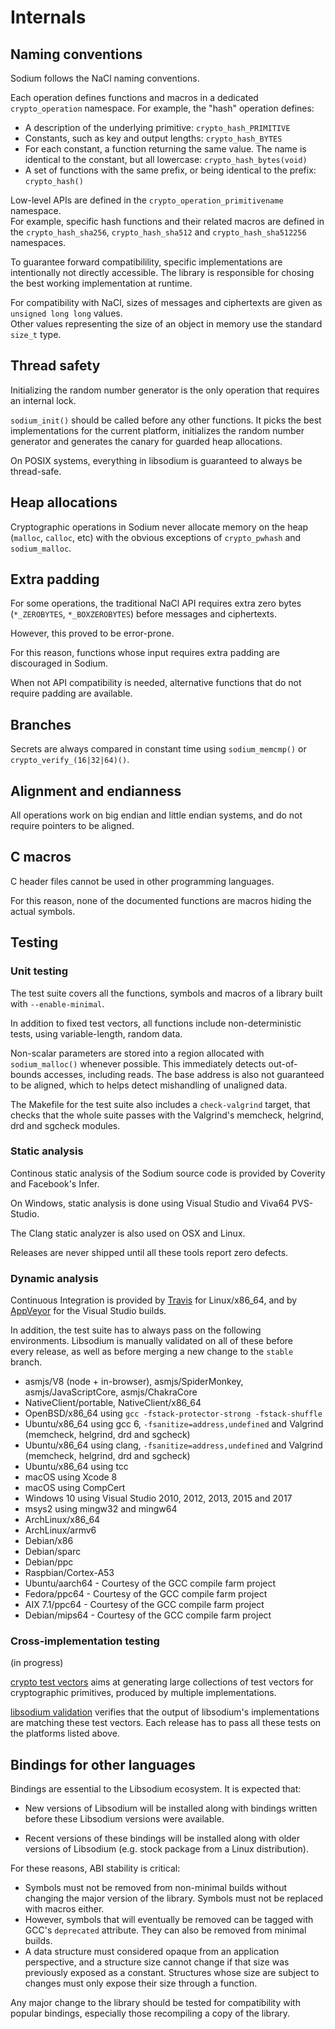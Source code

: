# Internals

## Naming conventions

Sodium follows the NaCl naming conventions.

Each operation defines functions and macros in a dedicated `crypto_operation` namespace. For example, the "hash" operation defines:

* A description of the underlying primitive: `crypto_hash_PRIMITIVE`
* Constants, such as key and output lengths: `crypto_hash_BYTES`
* For each constant, a function returning the same value. The name is identical to the constant, but all lowercase: `crypto_hash_bytes(void)`
* A set of functions with the same prefix, or being identical to the prefix: `crypto_hash()`

Low-level APIs are defined in the `crypto_operation_primitivename` namespace.  
For example, specific hash functions and their related macros are defined in the `crypto_hash_sha256`, `crypto_hash_sha512` and `crypto_hash_sha512256` namespaces.

To guarantee forward compatibilility, specific implementations are intentionally not directly accessible. The library is responsible for chosing the best working implementation at runtime.

For compatibility with NaCl, sizes of messages and ciphertexts are given as `unsigned long long` values.  
Other values representing the size of an object in memory use the standard `size_t` type.

## Thread safety

Initializing the random number generator is the only operation that requires an internal lock.

`sodium_init()` should be called before any other functions. It picks the best implementations for the current platform, initializes the random number generator and generates the canary for guarded heap allocations.

On POSIX systems, everything in libsodium is guaranteed to always be thread-safe.

## Heap allocations

Cryptographic operations in Sodium never allocate memory on the heap \(`malloc`, `calloc`, etc\) with the obvious exceptions of `crypto_pwhash` and `sodium_malloc`.

## Extra padding

For some operations, the traditional NaCl API requires extra zero bytes \(`*_ZEROBYTES`, `*_BOXZEROBYTES`\) before messages and ciphertexts.

However, this proved to be error-prone.

For this reason, functions whose input requires extra padding are discouraged in Sodium.

When not API compatibility is needed, alternative functions that do not require padding are available.

## Branches

Secrets are always compared in constant time using `sodium_memcmp()` or `crypto_verify_(16|32|64)()`.

## Alignment and endianness

All operations work on big endian and little endian systems, and do not require pointers to be aligned.

## C macros

C header files cannot be used in other programming languages.

For this reason, none of the documented functions are macros hiding the actual symbols.

## Testing

### Unit testing

The test suite covers all the functions, symbols and macros of a library built with `--enable-minimal`.

In addition to fixed test vectors, all functions include non-deterministic tests, using variable-length, random data.

Non-scalar parameters are stored into a region allocated with `sodium_malloc()` whenever possible. This immediately detects out-of-bounds accesses, including reads. The base address is also not guaranteed to be aligned, which to helps detect mishandling of unaligned data.

The Makefile for the test suite also includes a `check-valgrind` target, that checks that the whole suite passes with the Valgrind's memcheck, helgrind, drd and sgcheck modules.

### Static analysis

Continous static analysis of the Sodium source code is provided by Coverity and Facebook's Infer.

On Windows, static analysis is done using Visual Studio and Viva64 PVS-Studio.

The Clang static analyzer is also used on OSX and Linux.

Releases are never shipped until all these tools report zero defects.

### Dynamic analysis

Continuous Integration is provided by
[Travis](https://travis-ci.org/jedisct1/libsodium?branch=master) for
Linux/x86_64, and by
[AppVeyor](https://ci.appveyor.com/project/jedisct1/libsodium) for the
Visual Studio builds.

In addition, the test suite has to always pass on the following  
environments. Libsodium is manually validated on all of these before  
every release, as well as before merging a new change to the `stable`  
branch.

* asmjs/V8 \(node + in-browser\), asmjs/SpiderMonkey, asmjs/JavaScriptCore,
  asmjs/ChakraCore
* NativeClient/portable, NativeClient/x86\_64
* OpenBSD/x86\_64 using `gcc -fstack-protector-strong -fstack-shuffle`
* Ubuntu/x86\_64 using gcc 6, `-fsanitize=address,undefined` and Valgrind \(memcheck, helgrind, drd and sgcheck\)
* Ubuntu/x86\_64 using clang, `-fsanitize=address,undefined` and Valgrind \(memcheck, helgrind, drd and sgcheck\)
* Ubuntu/x86\_64 using tcc
* macOS using Xcode 8
* macOS using CompCert
* Windows 10 using Visual Studio 2010, 2012, 2013, 2015 and 2017
* msys2 using mingw32 and mingw64
* ArchLinux/x86\_64
* ArchLinux/armv6
* Debian/x86
* Debian/sparc
* Debian/ppc
* Raspbian/Cortex-A53
* Ubuntu/aarch64 - Courtesy of the GCC compile farm project
* Fedora/ppc64 - Courtesy of the GCC compile farm project
* AIX 7.1/ppc64 - Courtesy of the GCC compile farm project
* Debian/mips64 - Courtesy of the GCC compile farm project

### Cross-implementation testing

\(in progress\)

[crypto test vectors](https://github.com/jedisct1/crypto-test-vectors) aims at generating large collections of test vectors for cryptographic primitives, produced by multiple implementations.

[libsodium validation](https://github.com/jedisct1/libsodium-validation) verifies that the output of libsodium's implementations are matching these test vectors. Each release has to pass all these tests on the platforms listed above.

## Bindings for other languages

Bindings are essential to the Libsodium ecosystem. It is expected that:

* New versions of Libsodium will be installed along with bindings written before these Libsodium versions were available.

* Recent versions of these bindings will be installed along with older versions of Libsodium \(e.g. stock package from a Linux distribution\).

For these reasons, ABI stability is critical:

* Symbols must not be removed from non-minimal builds without changing the major version of the library. Symbols must not be replaced with macros either.
* However, symbols that will eventually be removed can be tagged with GCC's `deprecated` attribute. They can also be removed from minimal builds.
* A data structure must considered opaque from an application perspective, and a structure size cannot change if that size was previously exposed as a constant. Structures whose size are subject to changes must only expose their size through a function.

Any major change to the library should be tested for compatibility with popular bindings, especially those recompiling a copy of the library.

